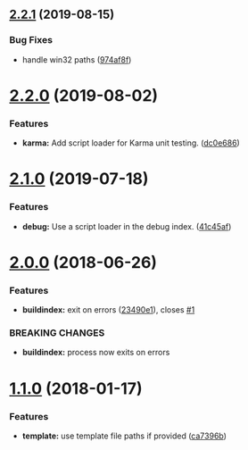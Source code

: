 ## [2.2.1](https://github.com/ngageoint/opensphere-build-index/compare/v2.2.0...v2.2.1) (2019-08-15)


### Bug Fixes

* handle win32 paths ([974af8f](https://github.com/ngageoint/opensphere-build-index/commit/974af8f))

# [2.2.0](https://github.com/ngageoint/opensphere-build-index/compare/v2.1.0...v2.2.0) (2019-08-02)


### Features

* **karma:** Add script loader for Karma unit testing. ([dc0e686](https://github.com/ngageoint/opensphere-build-index/commit/dc0e686))

# [2.1.0](https://github.com/ngageoint/opensphere-build-index/compare/v2.0.0...v2.1.0) (2019-07-18)


### Features

* **debug:** Use a script loader in the debug index. ([41c45af](https://github.com/ngageoint/opensphere-build-index/commit/41c45af))

# [2.0.0](https://github.com/ngageoint/opensphere-build-index/compare/v1.1.0...v2.0.0) (2018-06-26)


### Features

* **buildindex:** exit on errors ([23490e1](https://github.com/ngageoint/opensphere-build-index/commit/23490e1)), closes [#1](https://github.com/ngageoint/opensphere-build-index/issues/1)


### BREAKING CHANGES

* **buildindex:** process now exits on errors

<a name="1.1.0"></a>
# [1.1.0](https://github.com/ngageoint/opensphere-build-index/compare/v1.0.0...v1.1.0) (2018-01-17)


### Features

* **template:** use template file paths if provided ([ca7396b](https://github.com/ngageoint/opensphere-build-index/commit/ca7396b))
